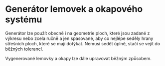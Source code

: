 # Generátor lemovek a okapového systému

Generátor lze použít obecně i na geometrie ploch, které jsou zadané z výkresu nebo zcela ručně a jen spasované, aby co nejlépe seděly hrany střešních ploch, které se mají dotýkat. Nemusí sedět úplně, stačí se vejít do běžných tolerancí.

Vygenerované lemovky a okapy lze dále upravovat běžným způsobem.
